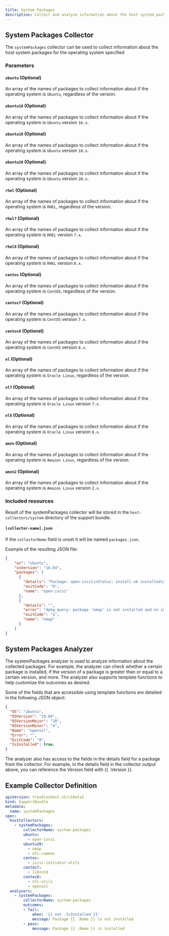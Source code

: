 ```yaml
---
title: System Packages
description: Collect and analyze information about the host system packages for the operating system specified
---
```


## System Packages Collector

The `systemPackages` collector can be used to collect information about the host system packages for the operating system specified

### Parameters

#### `ubuntu` (Optional)
An array of the names of packages to collect information about if the operating system is `Ubuntu`, regardless of the version.

#### `ubuntu16` (Optional)
An array of the names of packages to collect information about if the operating system is `Ubuntu` version `16.x`.

#### `ubuntu18` (Optional)
An array of the names of packages to collect information about if the operating system is `Ubuntu` version `18.x`.

#### `ubuntu20` (Optional)
An array of the names of packages to collect information about if the operating system is `Ubuntu` version `20.x`.

#### `rhel` (Optional)
An array of the names of packages to collect information about if the operating system is `RHEL`, regardless of the version.

#### `rhel7` (Optional)
An array of the names of packages to collect information about if the operating system is `RHEL` version `7.x`.

#### `rhel8` (Optional)
An array of the names of packages to collect information about if the operating system is `RHEL` version `8.x`.

#### `centos` (Optional)
An array of the names of packages to collect information about if the operating system is `CentOS`, regardless of the version.

#### `centos7` (Optional)
An array of the names of packages to collect information about if the operating system is `CentOS` version `7.x`.

#### `centos8` (Optional)
An array of the names of packages to collect information about if the operating system is `CentOS` version `8.x`.

#### `ol` (Optional)
An array of the names of packages to collect information about if the operating system is `Oracle Linux`, regardless of the version.

#### `ol7` (Optional)
An array of the names of packages to collect information about if the operating system is `Oracle Linux` version `7.x`.

#### `ol8` (Optional)
An array of the names of packages to collect information about if the operating system is `Oracle Linux` version `8.x`.

#### `amzn` (Optional)
An array of the names of packages to collect information about if the operating system is `Amazon Linux`, regardless of the version.

#### `amzn2` (Optional)
An array of the names of packages to collect information about if the operating system is `Amazon Linux` version `2.x`.

### Included resources

Result of the systemPackages collector will be stored in the `host-collectors/system` directory of the support bundle.

#### `[collector-name].json`

If the `collectorName` field is unset it will be named `packages.json`.

Example of the resulting JSON file:

```json
{
    "os": "ubuntu",
    "osVersion": "18.04",
    "packages": [
      {
        "details": "Package: open-iscsi\nStatus: install ok installed\nPriority: optional\nSection: net\nInstalled-Size: 1389\nMaintainer: Ubuntu Developers \u003cubuntu-devel-discuss@lists.ubuntu.com\u003e\nArchitecture: amd64\nVersion: 2.0.874-5ubuntu2.10\nDepends: udev, debconf (\u003e= 0.5) | debconf-2.0, libc6 (\u003e= 2.14), libisns0 (\u003e= 0.96-4~), libmount1 (\u003e= 2.24.2), lsb-base (\u003e= 3.0-6)\nPre-Depends: debconf | debconf-2.0\nRecommends: busybox-initramfs\nConffiles:\n /etc/default/open-iscsi 5744c65409cbdea2bcf5b99dbff89e96\n /etc/init.d/iscsid f45c4e0127bafee72454ce97a7ce2f6c\n /etc/init.d/open-iscsi b0cdf36373e443ad1e4171959dc8046f\n /etc/iscsi/iscsid.conf fc72bdd1c530ad5b8fd5760d260c7d91\nDescription: iSCSI initiator tools\n Open-iSCSI is a high-performance, transport independent, multi-platform\n implementation of the RFC3720 Internet Small Computer Systems Interface\n (iSCSI).\n .\n Open-iSCSI is partitioned into user and kernel parts, where the kernel\n portion implements the iSCSI data path (i.e. iSCSI Read and iSCSI Write).\n The userspace contains the entire control plane:\n  * Configuration Manager;\n  * iSCSI Discovery;\n  * Login and Logout processing;\n  * Connection level error processing;\n  * Nop-In and Nop-Out handling;\n  * (in the future) Text processing, iSNS, SLP, Radius, etc.\n .\n This package includes a daemon, iscsid, and a management utility,\n iscsiadm.\nHomepage: http://www.open-iscsi.com/\nOriginal-Maintainer: Debian iSCSI Maintainers \u003cpkg-iscsi-maintainers@lists.alioth.debian.org\u003e\n",
        "exitCode": "0",
        "name": "open-iscsi"
      },
      {
        "details": "",
        "error": "dpkg-query: package 'nmap' is not installed and no information is available\nUse dpkg --info (= dpkg-deb --info) to examine archive files,\nand dpkg --contents (= dpkg-deb --contents) to list their contents.\n",
        "exitCode": "1",
        "name": "nmap"
      }
    ]
}
```

## System Packages Analyzer

The systemPackages analyzer is used to analyze information about the collected packages. For example, the analyzer can check whether a certain package is installed, if the version of a package is greater than or equal to a certain version, and more. The analyzer also supports template functions to help customize the outcomes as desired.

Some of the fields that are accessible using template functions are detailed in the following JSON object:

```json
{
  "OS": "ubuntu",
  "OSVersion": "18.04",
  "OSVersionMajor": "18",
  "OSVersionMinor": "4",
  "Name": "openssl",
  "Error": "",
  "ExitCode": "0",
  "IsInstalled": true,
}
```

The analyzer also has access to the fields in the details field for a package from the collector. For example, in the details field in the collector output above, you can reference the Version field with {{ .Version }}.

## Example Collector Definition

```yaml
apiVersion: troubleshoot.sh/v1beta2
kind: SupportBundle
metadata:
  name: systemPackages
spec:
  hostCollectors:
    - systemPackages:
        collectorName: system-packages
        ubuntu:
          - open-iscsi
        ubuntu20:
          - nmap
          - nfs-common
        centos:
          - iscsi-initiator-utils
        centos7:
          - libzstd
        centos8:
          - nfs-utils
          - openssl
  analyzers:
    - systemPackages:
        collectorName: system-packages
        outcomes:
        - fail:
            when: '{{ not .IsInstalled }}'
            message: Package {{ .Name }} is not installed
        - pass:
            message: Package {{ .Name }} is installed
```
